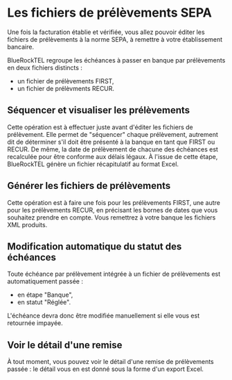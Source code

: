 # Les fichiers de prélèvements SEPA

Une fois la facturation établie et vérifiée, vous allez pouvoir éditer les fichiers de prélèvements à la norme SEPA, à remettre à votre établissement bancaire.

BlueRockTEL regroupe les échéances à passer en banque par prélèvements en deux fichiers distincts :
* un fichier de prélèvements FIRST,
* un fichier de prélèvments RECUR.

## Séquencer et visualiser les prélèvements
Cette opération est à effectuer juste avant d'éditer les fichiers de prélèvement. Elle permet de "séquencer" chaque prélèvement, autrement dit de déterminer s'il doit être présenté à la banque en tant que FIRST ou RECUR. De même, la date de prélèvement de chacune des échéances est recalculée pour être conforme aux délais légaux. À l'issue de cette étape, BlueRockTEL génère un fichier récapitulatif au format Excel.
## Générer les fichiers de prélèvements
Cette opération est à faire une fois pour les prélèvements FIRST, une autre pour les prélèvements RECUR, en précisant les bornes de dates que vous souhaitez prendre en compte. Vous remettrez à votre banque les fichiers XML produits.
## Modification automatique du statut des échéances
Toute échéance par prélèvement intégrée à un fichier de prélèvements est automatiquement passée :
* en étape "Banque",
* en statut "Réglée".

L'échéance devra donc être modifiée manuellement si elle vous est retournée impayée.
## Voir le détail d'une remise
À tout moment, vous pouvez voir le détail d'une remise de prélèvements passée : le détail vous en est donné sous la forme d'un export Excel.